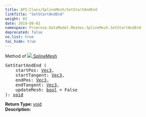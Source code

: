 ```yaml
---
title: API:Class/SplineMesh/SetStartAndEnd
linkTitle: "SetStartAndEnd"
weight: 83
date: 2019-08-02
namespace: Primrose.DataModel.Meshes.SplineMesh.SetStartAndEnd
deprecated: false
no_list: true
toc_hide: true
---
```

Method of <a href="/docs/api-reference/Class/SplineMesh"><img src="/icons/silk/splinemesh.png"/>&nbsp;SplineMesh</a>
<pre class="method-declaration">
SetStartAndEnd (
    startPos: <a class="type" href="/docs/api-reference/DataType/Vec3">Vec3</a>,
    startTangent: <a class="type" href="/docs/api-reference/DataType/Vec3">Vec3</a>,
    endPos: <a class="type" href="/docs/api-reference/DataType/Vec3">Vec3</a>,
    endTangent: <a class="type" href="/docs/api-reference/DataType/Vec3">Vec3</a>,
    updateMesh: <a class="type" href="/docs/api-reference/System/Primitives#boolean">bool</a> = <a class="default-param int-param">False</a>
): <a class="type" href="/docs/api-reference/System/void">void</a></pre>
<b>Return Type: </b>
<a class="type" href="/docs/api-reference/System/void">void</a>
<br/>
<b>Description: </b>